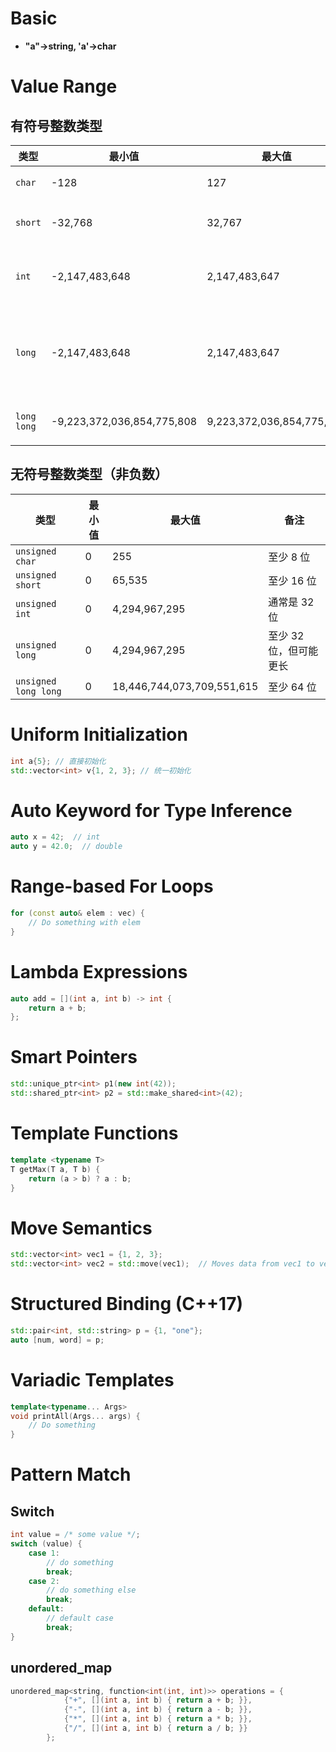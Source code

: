 # Basic

- __"a"->string, 'a'->char__

# Value Range

## 有符号整数类型

| 类型        | 最小值                     | 最大值                    | 备注                   |
| ----------- | -------------------------- | ------------------------- | ---------------------- |
| `char`      | -128                       | 127                       | 至少 8 位              |
| `short`     | -32,768                    | 32,767                    | 至少 16 位             |
| `int`       | -2,147,483,648             | 2,147,483,647             | 通常是 32 位           |
| `long`      | -2,147,483,648             | 2,147,483,647             | 至少 32 位，但可能更长 |
| `long long` | -9,223,372,036,854,775,808 | 9,223,372,036,854,775,807 | 至少 64 位             |

## 无符号整数类型（非负数）

| 类型                 | 最小值 | 最大值                     | 备注                   |
| -------------------- | ------ | -------------------------- | ---------------------- |
| `unsigned char`      | 0      | 255                        | 至少 8 位              |
| `unsigned short`     | 0      | 65,535                     | 至少 16 位             |
| `unsigned int`       | 0      | 4,294,967,295              | 通常是 32 位           |
| `unsigned long`      | 0      | 4,294,967,295              | 至少 32 位，但可能更长 |
| `unsigned long long` | 0      | 18,446,744,073,709,551,615 | 至少 64 位             |

# Uniform Initialization

```cpp
int a{5}; // 直接初始化
std::vector<int> v{1, 2, 3}; // 统一初始化

```

# Auto Keyword for Type Inference

```cpp
auto x = 42;  // int
auto y = 42.0;  // double
```

# Range-based For Loops

```cpp
for (const auto& elem : vec) {
    // Do something with elem
}
```

# Lambda Expressions

```cpp
auto add = [](int a, int b) -> int {
    return a + b;
};
```

# Smart Pointers

```cpp
std::unique_ptr<int> p1(new int(42));
std::shared_ptr<int> p2 = std::make_shared<int>(42);
```

# Template Functions

```cpp
template <typename T>
T getMax(T a, T b) {
    return (a > b) ? a : b;
}
```

# Move Semantics

```cpp
std::vector<int> vec1 = {1, 2, 3};
std::vector<int> vec2 = std::move(vec1);  // Moves data from vec1 to vec2
```

# Structured Binding (C++17)

```cpp
std::pair<int, std::string> p = {1, "one"};
auto [num, word] = p;
```

# Variadic Templates

```cpp
template<typename... Args>
void printAll(Args... args) {
    // Do something
}
```

# Pattern Match

## Switch

```cpp
int value = /* some value */;
switch (value) {
    case 1:
        // do something
        break;
    case 2:
        // do something else
        break;
    default:
        // default case
        break;
}
```

## unordered_map

```cpp
unordered_map<string, function<int(int, int)>> operations = {
            {"+", [](int a, int b) { return a + b; }},
            {"-", [](int a, int b) { return a - b; }},
            {"*", [](int a, int b) { return a * b; }},
            {"/", [](int a, int b) { return a / b; }}
        };
```
